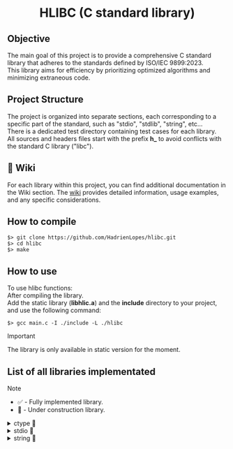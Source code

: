 <div align="center">

# HLIBC (C standard library)
</div>

## Objective
The main goal of this project is to provide a comprehensive C standard library that adheres to the standards defined by ISO/IEC 9899:2023.  
This library aims for efficiency by prioritizing optimized algorithms and minimizing extraneous code.

## Project Structure
The project is organized into separate sections, each corresponding to a specific part of the standard, such as "stdio", "stdlib", "string", etc...  
There is a dedicated test directory containing test cases for each library.  
All sources and headers files start with the prefix **h_** to avoid conflicts with the standard C library ("libc"). 


## :book: Wiki
For each library within this project, you can find additional documentation in the Wiki section. The [wiki](../../wiki) provides detailed information, usage examples, and any specific considerations.

## How to compile
```fish
$> git clone https://github.com/HadrienLopes/hlibc.git
$> cd hlibc
$> make
```

## How to use
To use hlibc functions:  
After compiling the library.  
Add the static library (**libhlic.a**) and the **include** directory to your project, and use the following command:

```fish
$> gcc main.c -I ./include -L ./hlibc
```
> [!IMPORTANT]
> The library is only available in static version for the moment.

## List of all libraries implementated
> [!NOTE]
> - :white_check_mark: - Fully implemented library.
> - :construction: - Under construction library.

<details>
<summary>ctype 🚧</summary>

```c++
int isalnum(int c);
```
```c++
int isalpha(int c);
```
```c++
int isascii(int c);
```
```c++
int isdigit(int c);
```
```c++
int isprint(int c);
```
```c++
int tolower(int c);
```
```c++
int toupper(int c);
```
</details>

<details>
<summary>stdio 🚧</summary>

```c++
int printf(const char * restrict format, ...);
```
</details>

<details>
<summary>string 🚧</summary>

```c++
char	*h_strcat(char * restrict s1, const char * restrict s2);
```

```c++
int     h_strcmp(const char *s1, const char *s2);
```

```c++
char	*h_strcpy(char * restrict s1, const char * restrict s2);
```

```c++
char	*h_strdup(const char *s);
```

```c++
size_t	h_strlen(const char *s);
```

```c++
char	*h_strncat(char * restrict s1, const char * restrict s2, size_t n);
```

```c++
char	*h_strncpy(char * restrict s1, const char * restrict s2, size_t n);
```

```c++
char	*h_strndup(const char *s, size_t size);
```

```c++
char	*h_strstr(char *s1, const char *s2);
```

```c++
void	*h_memccpy(void *dest, const void *src, int c, size_t n);
```

```c++
void	*h_memchr(const void *s, int c, size_t n);
```

```c++
int    h_memcmp(const void *s1, const void *s2, size_t n);
```

```c++
void	*h_memcpy(void *dest, const void *src, size_t n);
```

```c++
void	*h_memmove(void *dest, const void *src, size_t n);
```
</details>

